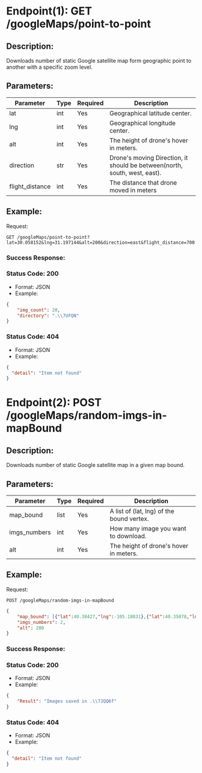 # Endpoint(1): GET /googleMaps/point-to-point
## Description:
Downloads number of static Google satellite map form geographic point to another with a specific zoom level.

## Parameters:

| Parameter      | Type       | Required  | Description|
| -------------  | ---------- | --------  |-----------
| lat            | int        |    Yes    |Geographical latitude center.|
| lng            | int        |    Yes    |Geographical longitude center.|
| alt            | int        |    Yes    |The height of drone's hover in meters.|
| direction      | str        |    Yes    |Drone's moving Direction, it should be between(north, south, west, east).|
| flight_distance| int        |    Yes    |The distance that drone moved in meters|

## Example:
Request:
```
GET /googleMaps/point-to-point?lat=30.058152&lng=31.197144&alt=200&direction=east&flight_distance=700
```
### Success Response:

### Status Code: 200
* Format: JSON
* Example:
```Json
{
    "img_count": 20,
    "directory": ".\\7UFQN"
}
```
### Status Code: 404
* Format: JSON
* Example:
```Json
{
  "detail": "Item not found"
}
```


# Endpoint(2): POST /googleMaps/random-imgs-in-mapBound
## Description:
Downloads number of static Google satellite map in a given map bound.

## Parameters:

| Parameter      | Type       | Required  | Description|
| -------------  | ---------- | --------  |-----------
| map_bound      | list       |    Yes    |A list of (lat, lng) of the bound vertex.|
| imgs_numbers   | int        |    Yes    |How many image you want to download.|
| alt            | int        |    Yes    |The height of drone's hover in meters.|

## Example:
Request:
```
POST /googleMaps/random-imgs-in-mapBound
```
```JSON
{
    "map_bound": [{"lat":40.38427,"lng":-105.18831},{"lat":40.35078,"lng":-104.38631},{"lat":39.84234,"lng":-104.50167}],
    "imgs_numbers": 2,
    "alt": 200
}
```
### Success Response:

### Status Code: 200
* Format: JSON
* Example:
```Json
{
    "Result": "Images saved in .\\7JQQ6f"
}
```
### Status Code: 404
* Format: JSON
* Example:
```Json
{
  "detail": "Item not found"
}
```